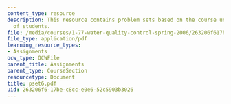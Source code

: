 ```yaml
---
content_type: resource
description: This resource contains problem sets based on the course understanding
  of students.
file: /media/courses/1-77-water-quality-control-spring-2006/263206f617bec8cce0e652c5903b3026_pset6.pdf
file_type: application/pdf
learning_resource_types:
- Assignments
ocw_type: OCWFile
parent_title: Assignments
parent_type: CourseSection
resourcetype: Document
title: pset6.pdf
uid: 263206f6-17be-c8cc-e0e6-52c5903b3026
---
```

